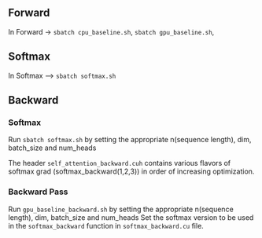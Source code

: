 ## Forward
In Forward -> `sbatch cpu_baseline.sh`, `sbatch gpu_baseline.sh`, 

## Softmax
In Softmax --> `sbatch softmax.sh`

## Backward

### Softmax
Run `sbatch softmax.sh` by setting the appropriate n(sequence length), dim, batch_size and num_heads

The header `self_attention_backward.cuh` contains various flavors of softmax grad (softmax_backward(1,2,3)) in order of increasing optimization.

### Backward Pass

Run `gpu_baseline_backward.sh` by setting the appropriate n(sequence length), dim, batch_size and num_heads
Set the softmax version to be used in the `softmax_backward` function in `softmax_backward.cu` file.